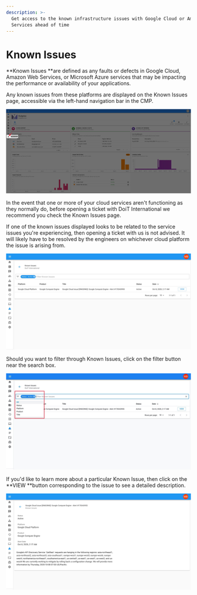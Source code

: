 ```yaml
---
description: >-
  Get access to the known infrastructure issues with Google Cloud or Amazon Web
  Services ahead of time
---
```


# Known Issues

**Known Issues **are defined as any faults or defects in Google Cloud, Amazon Web Services, or Microsoft Azure services that may be impacting the performance or availability of your applications.

Any known issues from these platforms are displayed on the Known Issues page, accessible via the left-hand navigation bar in the CMP.

![](../.gitbook/assets/cleanshot-2020-07-01-at-18.28.53.png)

In the event that one or more of your cloud services aren't functioning as they normally do, before opening a ticket with DoiT International we recommend you check the Known Issues page.

If one of the known issues displayed looks to be related to the service issues you're experiencing, then opening a ticket with us is not advised. It will likely have to be resolved by the engineers on whichever cloud platform the issue is arising from.

![](../.gitbook/assets/knownissuesnew.jpg)

Should you want to filter through Known Issues, click on the filter button near the search box.

![](../.gitbook/assets/knownissuesfilter.jpg)

If you'd like to learn more about a particular Known Issue, then click on the **VIEW **button corresponding to the issue to see a detailed description.

![](../.gitbook/assets/viewknownissues.jpg)
